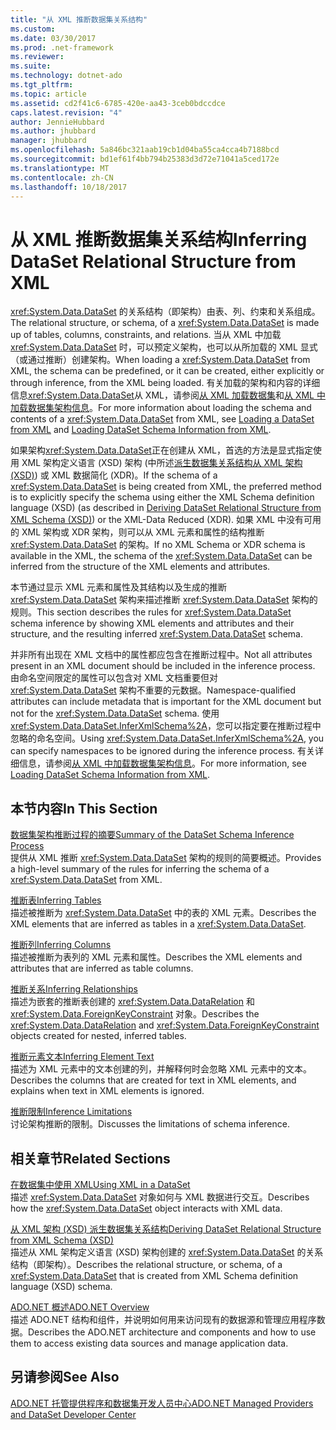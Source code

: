 ```yaml
---
title: "从 XML 推断数据集关系结构"
ms.custom: 
ms.date: 03/30/2017
ms.prod: .net-framework
ms.reviewer: 
ms.suite: 
ms.technology: dotnet-ado
ms.tgt_pltfrm: 
ms.topic: article
ms.assetid: cd2f41c6-6785-420e-aa43-3ceb0bdccdce
caps.latest.revision: "4"
author: JennieHubbard
ms.author: jhubbard
manager: jhubbard
ms.openlocfilehash: 5a846bc321aab19cb1d04ba55ca4cca4b7188bcd
ms.sourcegitcommit: bd1ef61f4bb794b25383d3d72e71041a5ced172e
ms.translationtype: MT
ms.contentlocale: zh-CN
ms.lasthandoff: 10/18/2017
---
```

# <a name="inferring-dataset-relational-structure-from-xml"></a><span data-ttu-id="0b37a-102">从 XML 推断数据集关系结构</span><span class="sxs-lookup"><span data-stu-id="0b37a-102">Inferring DataSet Relational Structure from XML</span></span>
<span data-ttu-id="0b37a-103"><xref:System.Data.DataSet> 的关系结构（即架构）由表、列、约束和关系组成。</span><span class="sxs-lookup"><span data-stu-id="0b37a-103">The relational structure, or schema, of a <xref:System.Data.DataSet> is made up of tables, columns, constraints, and relations.</span></span> <span data-ttu-id="0b37a-104">当从 XML 中加载 <xref:System.Data.DataSet> 时，可以预定义架构，也可以从所加载的 XML 显式（或通过推断）创建架构。</span><span class="sxs-lookup"><span data-stu-id="0b37a-104">When loading a <xref:System.Data.DataSet> from XML, the schema can be predefined, or it can be created, either explicitly or through inference, from the XML being loaded.</span></span> <span data-ttu-id="0b37a-105">有关加载的架构和内容的详细信息<xref:System.Data.DataSet>从 XML，请参阅[从 XML 加载数据集](../../../../../docs/framework/data/adonet/dataset-datatable-dataview/loading-a-dataset-from-xml.md)和[从 XML 中加载数据集架构信息](../../../../../docs/framework/data/adonet/dataset-datatable-dataview/loading-dataset-schema-information-from-xml.md)。</span><span class="sxs-lookup"><span data-stu-id="0b37a-105">For more information about loading the schema and contents of a <xref:System.Data.DataSet> from XML, see [Loading a DataSet from XML](../../../../../docs/framework/data/adonet/dataset-datatable-dataview/loading-a-dataset-from-xml.md) and [Loading DataSet Schema Information from XML](../../../../../docs/framework/data/adonet/dataset-datatable-dataview/loading-dataset-schema-information-from-xml.md).</span></span>  
  
 <span data-ttu-id="0b37a-106">如果架构<xref:System.Data.DataSet>正在创建从 XML，首选的方法是显式指定使用 XML 架构定义语言 (XSD) 架构 (中所述[派生数据集关系结构从 XML 架构 (XSD)](../../../../../docs/framework/data/adonet/dataset-datatable-dataview/deriving-dataset-relational-structure-from-xml-schema-xsd.md)) 或 XML 数据简化 (XDR)。</span><span class="sxs-lookup"><span data-stu-id="0b37a-106">If the schema of a <xref:System.Data.DataSet> is being created from XML, the preferred method is to explicitly specify the schema using either the XML Schema definition language (XSD) (as described in [Deriving DataSet Relational Structure from XML Schema (XSD)](../../../../../docs/framework/data/adonet/dataset-datatable-dataview/deriving-dataset-relational-structure-from-xml-schema-xsd.md)) or the XML-Data Reduced (XDR).</span></span> <span data-ttu-id="0b37a-107">如果 XML 中没有可用的 XML 架构或 XDR 架构，则可以从 XML 元素和属性的结构推断 <xref:System.Data.DataSet> 的架构。</span><span class="sxs-lookup"><span data-stu-id="0b37a-107">If no XML Schema or XDR schema is available in the XML, the schema of the <xref:System.Data.DataSet> can be inferred from the structure of the XML elements and attributes.</span></span>  
  
 <span data-ttu-id="0b37a-108">本节通过显示 XML 元素和属性及其结构以及生成的推断 <xref:System.Data.DataSet> 架构来描述推断 <xref:System.Data.DataSet> 架构的规则。</span><span class="sxs-lookup"><span data-stu-id="0b37a-108">This section describes the rules for <xref:System.Data.DataSet> schema inference by showing XML elements and attributes and their structure, and the resulting inferred <xref:System.Data.DataSet> schema.</span></span>  
  
 <span data-ttu-id="0b37a-109">并非所有出现在 XML 文档中的属性都应包含在推断过程中。</span><span class="sxs-lookup"><span data-stu-id="0b37a-109">Not all attributes present in an XML document should be included in the inference process.</span></span> <span data-ttu-id="0b37a-110">由命名空间限定的属性可以包含对 XML 文档重要但对 <xref:System.Data.DataSet> 架构不重要的元数据。</span><span class="sxs-lookup"><span data-stu-id="0b37a-110">Namespace-qualified attributes can include metadata that is important for the XML document but not for the <xref:System.Data.DataSet> schema.</span></span> <span data-ttu-id="0b37a-111">使用 <xref:System.Data.DataSet.InferXmlSchema%2A>，您可以指定要在推断过程中忽略的命名空间。</span><span class="sxs-lookup"><span data-stu-id="0b37a-111">Using <xref:System.Data.DataSet.InferXmlSchema%2A>, you can specify namespaces to be ignored during the inference process.</span></span> <span data-ttu-id="0b37a-112">有关详细信息，请参阅[从 XML 中加载数据集架构信息](../../../../../docs/framework/data/adonet/dataset-datatable-dataview/loading-dataset-schema-information-from-xml.md)。</span><span class="sxs-lookup"><span data-stu-id="0b37a-112">For more information, see [Loading DataSet Schema Information from XML](../../../../../docs/framework/data/adonet/dataset-datatable-dataview/loading-dataset-schema-information-from-xml.md).</span></span>  
  
## <a name="in-this-section"></a><span data-ttu-id="0b37a-113">本节内容</span><span class="sxs-lookup"><span data-stu-id="0b37a-113">In This Section</span></span>  
 [<span data-ttu-id="0b37a-114">数据集架构推断过程的摘要</span><span class="sxs-lookup"><span data-stu-id="0b37a-114">Summary of the DataSet Schema Inference Process</span></span>](../../../../../docs/framework/data/adonet/dataset-datatable-dataview/summary-of-the-dataset-schema-inference-process.md)  
 <span data-ttu-id="0b37a-115">提供从 XML 推断 <xref:System.Data.DataSet> 架构的规则的简要概述。</span><span class="sxs-lookup"><span data-stu-id="0b37a-115">Provides a high-level summary of the rules for inferring the schema of a <xref:System.Data.DataSet> from XML.</span></span>  
  
 [<span data-ttu-id="0b37a-116">推断表</span><span class="sxs-lookup"><span data-stu-id="0b37a-116">Inferring Tables</span></span>](../../../../../docs/framework/data/adonet/dataset-datatable-dataview/inferring-tables.md)  
 <span data-ttu-id="0b37a-117">描述被推断为 <xref:System.Data.DataSet> 中的表的 XML 元素。</span><span class="sxs-lookup"><span data-stu-id="0b37a-117">Describes the XML elements that are inferred as tables in a <xref:System.Data.DataSet>.</span></span>  
  
 [<span data-ttu-id="0b37a-118">推断列</span><span class="sxs-lookup"><span data-stu-id="0b37a-118">Inferring Columns</span></span>](../../../../../docs/framework/data/adonet/dataset-datatable-dataview/inferring-columns.md)  
 <span data-ttu-id="0b37a-119">描述被推断为表列的 XML 元素和属性。</span><span class="sxs-lookup"><span data-stu-id="0b37a-119">Describes the XML elements and attributes that are inferred as table columns.</span></span>  
  
 [<span data-ttu-id="0b37a-120">推断关系</span><span class="sxs-lookup"><span data-stu-id="0b37a-120">Inferring Relationships</span></span>](../../../../../docs/framework/data/adonet/dataset-datatable-dataview/inferring-relationships.md)  
 <span data-ttu-id="0b37a-121">描述为嵌套的推断表创建的 <xref:System.Data.DataRelation> 和 <xref:System.Data.ForeignKeyConstraint> 对象。</span><span class="sxs-lookup"><span data-stu-id="0b37a-121">Describes the <xref:System.Data.DataRelation> and <xref:System.Data.ForeignKeyConstraint> objects created for nested, inferred tables.</span></span>  
  
 [<span data-ttu-id="0b37a-122">推断元素文本</span><span class="sxs-lookup"><span data-stu-id="0b37a-122">Inferring Element Text</span></span>](../../../../../docs/framework/data/adonet/dataset-datatable-dataview/inferring-element-text.md)  
 <span data-ttu-id="0b37a-123">描述为 XML 元素中的文本创建的列，并解释何时会忽略 XML 元素中的文本。</span><span class="sxs-lookup"><span data-stu-id="0b37a-123">Describes the columns that are created for text in XML elements, and explains when text in XML elements is ignored.</span></span>  
  
 [<span data-ttu-id="0b37a-124">推断限制</span><span class="sxs-lookup"><span data-stu-id="0b37a-124">Inference Limitations</span></span>](../../../../../docs/framework/data/adonet/dataset-datatable-dataview/inference-limitations.md)  
 <span data-ttu-id="0b37a-125">讨论架构推断的限制。</span><span class="sxs-lookup"><span data-stu-id="0b37a-125">Discusses the limitations of schema inference.</span></span>  
  
## <a name="related-sections"></a><span data-ttu-id="0b37a-126">相关章节</span><span class="sxs-lookup"><span data-stu-id="0b37a-126">Related Sections</span></span>  
 [<span data-ttu-id="0b37a-127">在数据集中使用 XML</span><span class="sxs-lookup"><span data-stu-id="0b37a-127">Using XML in a DataSet</span></span>](../../../../../docs/framework/data/adonet/dataset-datatable-dataview/using-xml-in-a-dataset.md)  
 <span data-ttu-id="0b37a-128">描述 <xref:System.Data.DataSet> 对象如何与 XML 数据进行交互。</span><span class="sxs-lookup"><span data-stu-id="0b37a-128">Describes how the <xref:System.Data.DataSet> object interacts with XML data.</span></span>  
  
 [<span data-ttu-id="0b37a-129">从 XML 架构 (XSD) 派生数据集关系结构</span><span class="sxs-lookup"><span data-stu-id="0b37a-129">Deriving DataSet Relational Structure from XML Schema (XSD)</span></span>](../../../../../docs/framework/data/adonet/dataset-datatable-dataview/deriving-dataset-relational-structure-from-xml-schema-xsd.md)  
 <span data-ttu-id="0b37a-130">描述从 XML 架构定义语言 (XSD) 架构创建的 <xref:System.Data.DataSet> 的关系结构（即架构）。</span><span class="sxs-lookup"><span data-stu-id="0b37a-130">Describes the relational structure, or schema, of a <xref:System.Data.DataSet> that is created from XML Schema definition language (XSD) schema.</span></span>  
  
 [<span data-ttu-id="0b37a-131">ADO.NET 概述</span><span class="sxs-lookup"><span data-stu-id="0b37a-131">ADO.NET Overview</span></span>](../../../../../docs/framework/data/adonet/ado-net-overview.md)  
 <span data-ttu-id="0b37a-132">描述 ADO.NET 结构和组件，并说明如何用来访问现有的数据源和管理应用程序数据。</span><span class="sxs-lookup"><span data-stu-id="0b37a-132">Describes the ADO.NET architecture and components and how to use them to access existing data sources and manage application data.</span></span>  
  
## <a name="see-also"></a><span data-ttu-id="0b37a-133">另请参阅</span><span class="sxs-lookup"><span data-stu-id="0b37a-133">See Also</span></span>  
 [<span data-ttu-id="0b37a-134">ADO.NET 托管提供程序和数据集开发人员中心</span><span class="sxs-lookup"><span data-stu-id="0b37a-134">ADO.NET Managed Providers and DataSet Developer Center</span></span>](http://go.microsoft.com/fwlink/?LinkId=217917)
